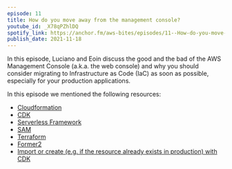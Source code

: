 ```yaml
---
episode: 11
title: How do you move away from the management console?
youtube_id: _X78qPZhlDQ
spotify_link: https://anchor.fm/aws-bites/episodes/11--How-do-you-move-away-from-the-management-console-e1a9dbc
publish_date: 2021-11-18
---
```


In this episode, Luciano and Eoin discuss the good and the bad of the AWS Management Console (a.k.a. the web console) and why you should consider migrating to Infrastructure as Code (IaC) as soon as possible, especially for your production applications.

In this episode we mentioned the following resources:

  - [Cloudformation](https://aws.amazon.com/cloudformation/) 
  - [CDK](https://aws.amazon.com/cdk/)
  - [Serverless Framework](https://www.serverless.com/)
  - [SAM](https://aws.amazon.com/serverless/sam)
  - [Terraform](https://www.terraform.io/) 
  - [Former2](https://former2.com/)
  - [Import or create (e.g. if the resource already exists in production) with CDK](https://loige.co/create-resources-conditionally-with-cdk)
    